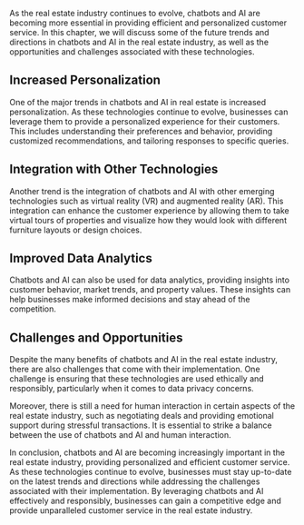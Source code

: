 

As the real estate industry continues to evolve, chatbots and AI are becoming more essential in providing efficient and personalized customer service. In this chapter, we will discuss some of the future trends and directions in chatbots and AI in the real estate industry, as well as the opportunities and challenges associated with these technologies.

Increased Personalization
-------------------------

One of the major trends in chatbots and AI in real estate is increased personalization. As these technologies continue to evolve, businesses can leverage them to provide a personalized experience for their customers. This includes understanding their preferences and behavior, providing customized recommendations, and tailoring responses to specific queries.

Integration with Other Technologies
-----------------------------------

Another trend is the integration of chatbots and AI with other emerging technologies such as virtual reality (VR) and augmented reality (AR). This integration can enhance the customer experience by allowing them to take virtual tours of properties and visualize how they would look with different furniture layouts or design choices.

Improved Data Analytics
-----------------------

Chatbots and AI can also be used for data analytics, providing insights into customer behavior, market trends, and property values. These insights can help businesses make informed decisions and stay ahead of the competition.

Challenges and Opportunities
----------------------------

Despite the many benefits of chatbots and AI in the real estate industry, there are also challenges that come with their implementation. One challenge is ensuring that these technologies are used ethically and responsibly, particularly when it comes to data privacy concerns.

Moreover, there is still a need for human interaction in certain aspects of the real estate industry, such as negotiating deals and providing emotional support during stressful transactions. It is essential to strike a balance between the use of chatbots and AI and human interaction.

In conclusion, chatbots and AI are becoming increasingly important in the real estate industry, providing personalized and efficient customer service. As these technologies continue to evolve, businesses must stay up-to-date on the latest trends and directions while addressing the challenges associated with their implementation. By leveraging chatbots and AI effectively and responsibly, businesses can gain a competitive edge and provide unparalleled customer service in the real estate industry.
